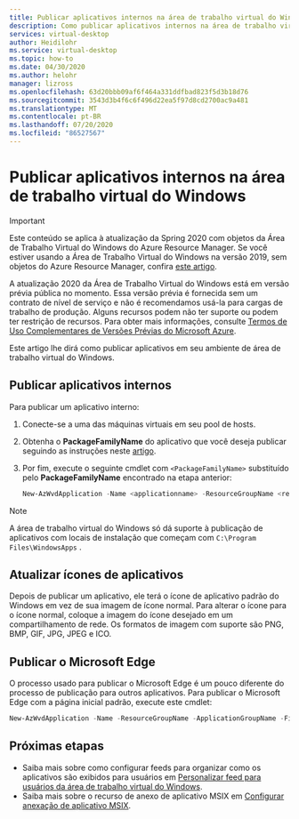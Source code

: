 ```yaml
---
title: Publicar aplicativos internos na área de trabalho virtual do Windows Spring 2020 – Azure
description: Como publicar aplicativos internos na área de trabalho virtual do Windows.
services: virtual-desktop
author: Heidilohr
ms.service: virtual-desktop
ms.topic: how-to
ms.date: 04/30/2020
ms.author: helohr
manager: lizross
ms.openlocfilehash: 63d20bbb09af6f464a331ddfbad823f5d3b18d76
ms.sourcegitcommit: 3543d3b4f6c6f496d22ea5f97d8cd2700ac9a481
ms.translationtype: MT
ms.contentlocale: pt-BR
ms.lasthandoff: 07/20/2020
ms.locfileid: "86527567"
---
```

# <a name="publish-built-in-apps-in-windows-virtual-desktop"></a>Publicar aplicativos internos na área de trabalho virtual do Windows

>[!IMPORTANT]
>Este conteúdo se aplica à atualização da Spring 2020 com objetos da Área de Trabalho Virtual do Windows do Azure Resource Manager. Se você estiver usando a Área de Trabalho Virtual do Windows na versão 2019, sem objetos do Azure Resource Manager, confira [este artigo](./virtual-desktop-fall-2019/publish-apps-2019.md).
>
> A atualização 2020 da Área de Trabalho Virtual do Windows está em versão prévia pública no momento. Essa versão prévia é fornecida sem um contrato de nível de serviço e não é recomendamos usá-la para cargas de trabalho de produção. Alguns recursos podem não ter suporte ou podem ter restrição de recursos.
> Para obter mais informações, consulte [Termos de Uso Complementares de Versões Prévias do Microsoft Azure](https://azure.microsoft.com/support/legal/preview-supplemental-terms/).

Este artigo lhe dirá como publicar aplicativos em seu ambiente de área de trabalho virtual do Windows.

## <a name="publish-built-in-apps"></a>Publicar aplicativos internos

Para publicar um aplicativo interno:

1. Conecte-se a uma das máquinas virtuais em seu pool de hosts.
2. Obtenha o **PackageFamilyName** do aplicativo que você deseja publicar seguindo as instruções neste [artigo](/powershell/module/appx/get-appxpackage?view=win10-ps/).
3. Por fim, execute o seguinte cmdlet com `<PackageFamilyName>` substituído pelo **PackageFamilyName** encontrado na etapa anterior:

   ```powershell
   New-AzWvdApplication -Name <applicationname> -ResourceGroupName <resourcegroupname> -ApplicationGroupName <appgroupname> -FilePath "shell:appsFolder\<PackageFamilyName>!App" -CommandLineSetting <Allow|Require|DoNotAllow> -IconIndex 0 -IconPath <iconpath> -ShowInPortal:$true
   ```

>[!NOTE]
> A área de trabalho virtual do Windows só dá suporte à publicação de aplicativos com locais de instalação que começam com `C:\Program Files\WindowsApps` .

## <a name="update-app-icons"></a>Atualizar ícones de aplicativos

Depois de publicar um aplicativo, ele terá o ícone de aplicativo padrão do Windows em vez de sua imagem de ícone normal. Para alterar o ícone para o ícone normal, coloque a imagem do ícone desejado em um compartilhamento de rede. Os formatos de imagem com suporte são PNG, BMP, GIF, JPG, JPEG e ICO.

## <a name="publish-microsoft-edge"></a>Publicar o Microsoft Edge

O processo usado para publicar o Microsoft Edge é um pouco diferente do processo de publicação para outros aplicativos. Para publicar o Microsoft Edge com a página inicial padrão, execute este cmdlet:

```powershell
New-AzWvdApplication -Name -ResourceGroupName -ApplicationGroupName -FilePath "shell:Appsfolder\Microsoft.MicrosoftEdge_8wekyb3d8bbwe!MicrosoftEdge" -CommandLineSetting <Allow|Require|DoNotAllow> -iconPath "C:\Windows\SystemApps\Microsoft.MicrosoftEdge_8wekyb3d8bbwe\microsoftedge.exe" -iconIndex 0 -ShowInPortal:$true
```

## <a name="next-steps"></a>Próximas etapas

- Saiba mais sobre como configurar feeds para organizar como os aplicativos são exibidos para usuários em [Personalizar feed para usuários da área de trabalho virtual do Windows](customize-feed-for-virtual-desktop-users.md).
- Saiba mais sobre o recurso de anexo de aplicativo MSIX em [Configurar anexação de aplicativo MSIX](app-attach.md).

